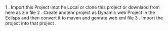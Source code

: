 1 .  Import this Project intot he Local or clone this project or downlaod from here as zip file 
2 .  Create anotehr project as  Dynamic web Project in the Eclisps and then convert it to maven and genrate web.xml file 
3 .  Import the project into that project .
